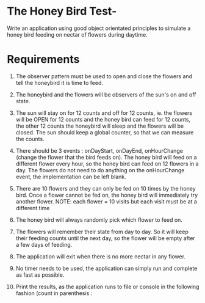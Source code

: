 # The Honey Bird Test-

Write an application using good object orientated principles to simulate a honey bird feeding on
nectar of flowers during daytime.

# Requirements

1. The observer pattern must be used to open and close the flowers and tell the honeybird
it is time to feed.

2. The honeybird and the flowers will be observers of the sun's on and off state.

3. The sun will stay on for 12 counts and off for 12 counts, ie. the flowers will be OPEN for
12 counts and the honey bird can feed for 12 counts, the other 12 counts the honeybird
will sleep and the flowers will be closed. The sun should keep a global counter, so that
we can measure the counts.

4. There should be 3 events : onDayStart, onDayEnd, onHourChange (change the flower
that the bird feeds on). The honey bird will feed on a different flower every hour, so the
honey bird can feed on 12 flowers in a day. The flowers do not need to do anything on
the onHourChange event, the implementation can be left blank.

5. There are 10 flowers and they can only be fed on 10 times by the honey bird.
Once a flower cannot be fed on, the honey bird will immediately try another flower.
NOTE: each flower = 10 visits but each visit must be at a different time

6. The honey bird will always randomly pick which flower to feed on.

7. The flowers will remember their state from day to day. So it will keep their feeding
counts until the next day, so the flower will be empty after a few days of feeding.

8. The application will exit when there is no more nectar in any flower.

9. No timer needs to be used, the application can simply run and complete as fast as
possible.

10. Print the results, as the application runs to file or console in the following fashion (count
in parenthesis :

